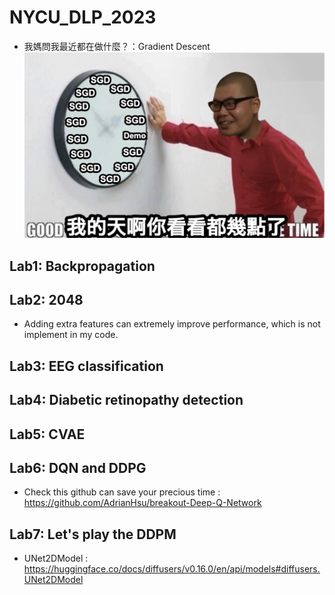 # NYCU_DLP_2023
* 我媽問我最近都在做什麼？：Gradient Descent
![image](https://github.com/romanycc/NYCU_DLP_2023/blob/main/img.png)
## Lab1: Backpropagation
## Lab2: 2048
* Adding extra features can extremely improve performance, which is not implement in my code.
## Lab3: EEG classification
## Lab4: Diabetic retinopathy detection
## Lab5: CVAE
## Lab6: DQN and DDPG
* Check this github can save your precious time : https://github.com/AdrianHsu/breakout-Deep-Q-Network
## Lab7: Let's play the DDPM
* UNet2DModel : https://huggingface.co/docs/diffusers/v0.16.0/en/api/models#diffusers.UNet2DModel
